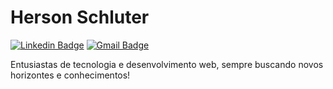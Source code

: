 # Herson Schluter

[![Linkedin Badge](https://img.shields.io/badge/-Herson%20Schluter-6633cc?style=flat-square&logo=Linkedin&logoColor=white&link=https://www.linkedin.com/in/herson-schluter-3b664937/)](https://www.linkedin.com/in/herson-schluter-3b664937/)
[![Gmail Badge](https://img.shields.io/badge/-schluters@gmail.com-6633cc?style=flat-square&logo=Gmail&logoColor=white&link=mailto:schluters@gmail.com)](mailto:schluters@gmail.com)

Entusiastas de tecnologia e desenvolvimento web, sempre buscando novos horizontes e conhecimentos!
